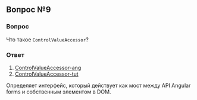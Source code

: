 ## Вопрос №9

### Вопрос 

 Что такое `ControlValueAccessor`? 

### Ответ

1) [ControlValueAccessor-ang](https://angular.dev/api/forms/ControlValueAccessor) 
2) [ControlValueAccessor-tut](https://medium.com/@majdasab/implementing-control-value-accessor-in-angular-1b89f2f84ebf) 

Определяет интерфейс, который действует как мост между API Angular forms и собственным элементом в DOM.
  